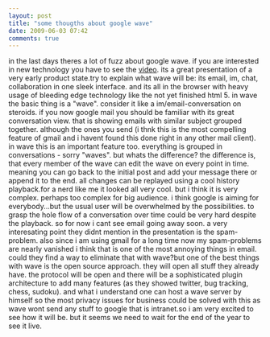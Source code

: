 ```yaml
---
layout: post
title: "some thougths about google wave"
date: 2009-06-03 07:42
comments: true
---
```

in the last days theres a lot of fuzz about google wave. if you are interested in new technology you have to see the [video](http://wave.google.com/). its a great presentation of a very early product state.try to explain what wave will be: its email, im, chat, collaboration in one sleek interface. and its all in the browser with heavy usage of bleeding edge technology like the not yet finished html 5. in wave the basic thing is a "wave". consider it like a im/email-conversation on steroids. if you now google mail you should be familiar with its great conversation view. that is showing emails with similar subject grouped together. although the ones you send (i thnk this is the most compelling feature of gmail and i havent found this done right in any other mail client). in wave this is an important feature too. everything is grouped in conversations - sorry "waves". but whats the difference? the difference is, that every member of the wave can edit the wave on every point in time. meaning you can go back to the initial post and add your message there or append it to the end. all changes can be replayed using a cool history playback.for a nerd like me it looked all very cool. but i think it is very complex. perhaps too complex for big audience. i think google is aiming for everybody...but the usual user will be overwhelmed by the possibilities. to grasp the hole flow of a conversation over time could be very hard despite the playback. so for now i cant see email going away soon. a very interesating point they didnt mention in the presentation is the spam-problem. also since i am using gmail for a long time now my spam-problems are nearly vanished i think that is one of the most annoying things in email. could they find a way to eliminate that with wave?but one of the best things with wave is the open source approach. they will open all stuff they already have. the protocol will be open and there will be a sophisticated plugin architecture to add many features (as they showed twitter, bug tracking, chess, sudoku). and what i understand one can host a wave server by himself so the most privacy issues for business could be solved with this as wave wont send any stuff to google that is intranet.so i am very excited to see how it will be. but it seems we need to wait for the end of the year to see it live. 